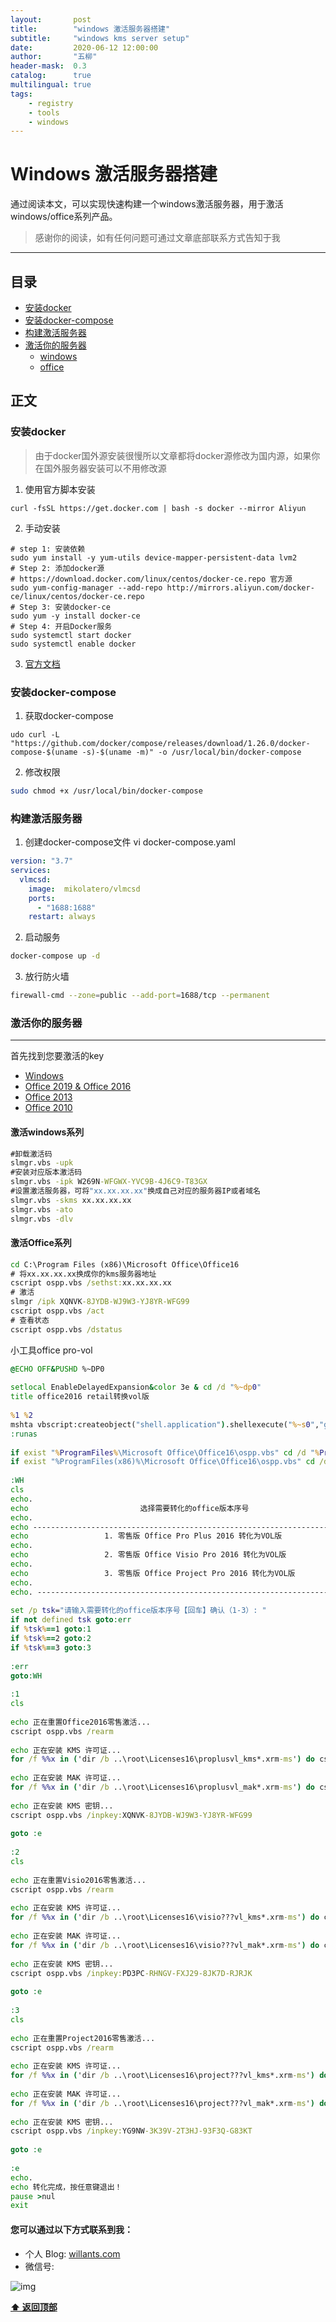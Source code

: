 ```yaml
---
layout:       post
title:        "windows 激活服务器搭建"
subtitle:     "windows kms server setup"
date:         2020-06-12 12:00:00
author:       "五柳"
header-mask:  0.3
catalog:      true
multilingual: true
tags:
    - registry
    - tools
    - windows
---
```


# Windows 激活服务器搭建

通过阅读本文，可以实现快速构建一个windows激活服务器，用于激活windows/office系列产品。

> 感谢你的阅读，如有任何问题可通过文章底部联系方式告知于我

---

<h2 id="catalog">目录</h2>

- [安装docker](#docker_install)
- [安装docker-compose](#docker_compose_install)
- [构建激活服务器](#build_registry_server)
- [激活你的服务器](#build_server)
  - [windows](#registry_windows)
  - [office](#registry_office)


## 正文

<h3 id="docker_install">安装docker</h3>

> 由于docker国外源安装很慢所以文章都将docker源修改为国内源，如果你在国外服务器安装可以不用修改源



1. 使用官方脚本安装
```
curl -fsSL https://get.docker.com | bash -s docker --mirror Aliyun
```
2. 手动安装
```
# step 1: 安装依赖
sudo yum install -y yum-utils device-mapper-persistent-data lvm2
# Step 2: 添加docker源
# https://download.docker.com/linux/centos/docker-ce.repo 官方源
sudo yum-config-manager --add-repo http://mirrors.aliyun.com/docker-ce/linux/centos/docker-ce.repo
# Step 3: 安装docker-ce
sudo yum -y install docker-ce
# Step 4: 开启Docker服务
sudo systemctl start docker
sudo systemctl enable docker
```
3. [官方文档](https://docs.docker.com/engine/install/centos/)

<h3 id="docker_compose_install">安装docker-compose</h3>

1. 获取docker-compose
```
udo curl -L "https://github.com/docker/compose/releases/download/1.26.0/docker-compose-$(uname -s)-$(uname -m)" -o /usr/local/bin/docker-compose
```
2. 修改权限
```bash
sudo chmod +x /usr/local/bin/docker-compose
```

<h3 id="build_registry_server">构建激活服务器</h3>


1. 创建docker-compose文件
vi docker-compose.yaml
```yaml
version: "3.7"
services:
  vlmcsd:
    image:  mikolatero/vlmcsd
    ports:
      - "1688:1688"
    restart: always
```
2. 启动服务
```bash
docker-compose up -d
```

3. 放行防火墙
```bash
firewall-cmd --zone=public --add-port=1688/tcp --permanent
```

<h3 id="build_server">激活你的服务器</h3>

---

首先找到您要激活的key

- [Windows](https://docs.microsoft.com/zh-cn/windows-server/get-started/kmsclientkeys)
- [Office 2019 & Office 2016](https://docs.microsoft.com/en-us/DeployOffice/vlactivation/gvlks)
- [Office 2013](https://technet.microsoft.com/zh-cn/library/dn385360.aspx)
- [Office 2010](https://technet.microsoft.com/zh-cn/library/ee624355(v=office.14).aspx)

<h4 id="registry_windows">激活windows系列</h4>

```bat
#卸载激活码
slmgr.vbs -upk
#安装对应版本激活码
slmgr.vbs -ipk W269N-WFGWX-YVC9B-4J6C9-T83GX
#设置激活服务器，可将"xx.xx.xx.xx"换成自己对应的服务器IP或者域名
slmgr.vbs -skms xx.xx.xx.xx
slmgr.vbs -ato
slmgr.vbs -dlv
```
<h4 id="registry_office">激活Office系列</h4>

```bat
cd C:\Program Files (x86)\Microsoft Office\Office16
# 将xx.xx.xx.xx换成你的kms服务器地址
cscript ospp.vbs /sethst:xx.xx.xx.xx
# 激活
slmgr /ipk XQNVK-8JYDB-WJ9W3-YJ8YR-WFG99
cscript ospp.vbs /act
# 查看状态
cscript ospp.vbs /dstatus
```
小工具office pro-vol
```bat
@ECHO OFF&PUSHD %~DP0
 
setlocal EnableDelayedExpansion&color 3e & cd /d "%~dp0"
title office2016 retail转换vol版
 
%1 %2
mshta vbscript:createobject("shell.application").shellexecute("%~s0","goto :runas","","runas",1)(window.close)&goto :eof
:runas
 
if exist "%ProgramFiles%\Microsoft Office\Office16\ospp.vbs" cd /d "%ProgramFiles%\Microsoft Office\Office16"
if exist "%ProgramFiles(x86)%\Microsoft Office\Office16\ospp.vbs" cd /d "%ProgramFiles(x86)%\Microsoft Office\Office16"
 
:WH
cls
echo.
echo                         选择需要转化的office版本序号
echo.
echo --------------------------------------------------------------------------------                                                         
echo                 1. 零售版 Office Pro Plus 2016 转化为VOL版
echo.
echo                 2. 零售版 Office Visio Pro 2016 转化为VOL版
echo.
echo                 3. 零售版 Office Project Pro 2016 转化为VOL版
echo.
echo. --------------------------------------------------------------------------------
                                                        
set /p tsk="请输入需要转化的office版本序号【回车】确认（1-3）: "
if not defined tsk goto:err
if %tsk%==1 goto:1
if %tsk%==2 goto:2
if %tsk%==3 goto:3
 
:err
goto:WH
 
:1
cls
 
echo 正在重置Office2016零售激活...
cscript ospp.vbs /rearm
 
echo 正在安装 KMS 许可证...
for /f %%x in ('dir /b ..\root\Licenses16\proplusvl_kms*.xrm-ms') do cscript ospp.vbs /inslic:"..\root\Licenses16\%%x" >nul
 
echo 正在安装 MAK 许可证...
for /f %%x in ('dir /b ..\root\Licenses16\proplusvl_mak*.xrm-ms') do cscript ospp.vbs /inslic:"..\root\Licenses16\%%x" >nul
 
echo 正在安装 KMS 密钥...
cscript ospp.vbs /inpkey:XQNVK-8JYDB-WJ9W3-YJ8YR-WFG99
 
goto :e
 
:2
cls
 
echo 正在重置Visio2016零售激活...
cscript ospp.vbs /rearm
 
echo 正在安装 KMS 许可证...
for /f %%x in ('dir /b ..\root\Licenses16\visio???vl_kms*.xrm-ms') do cscript ospp.vbs /inslic:"..\root\Licenses16\%%x" >nul
 
echo 正在安装 MAK 许可证...
for /f %%x in ('dir /b ..\root\Licenses16\visio???vl_mak*.xrm-ms') do cscript ospp.vbs /inslic:"..\root\Licenses16\%%x" >nul
 
echo 正在安装 KMS 密钥...
cscript ospp.vbs /inpkey:PD3PC-RHNGV-FXJ29-8JK7D-RJRJK
 
goto :e
 
:3
cls
 
echo 正在重置Project2016零售激活...
cscript ospp.vbs /rearm
 
echo 正在安装 KMS 许可证...
for /f %%x in ('dir /b ..\root\Licenses16\project???vl_kms*.xrm-ms') do cscript ospp.vbs /inslic:"..\root\Licenses16\%%x" >nul
 
echo 正在安装 MAK 许可证...
for /f %%x in ('dir /b ..\root\Licenses16\project???vl_mak*.xrm-ms') do cscript ospp.vbs /inslic:"..\root\Licenses16\%%x" >nul
 
echo 正在安装 KMS 密钥...
cscript ospp.vbs /inpkey:YG9NW-3K39V-2T3HJ-93F3Q-G83KT
 
goto :e
 
:e
echo.
echo 转化完成，按任意键退出！
pause >nul
exit
```



#### 您可以通过以下方式联系到我：
- 个人 Blog:  [willants.com](https://willants.com)
- 微信号:

![img](/img/wechat.jpg)


**[⬆ 返回顶部](#catalog)**
